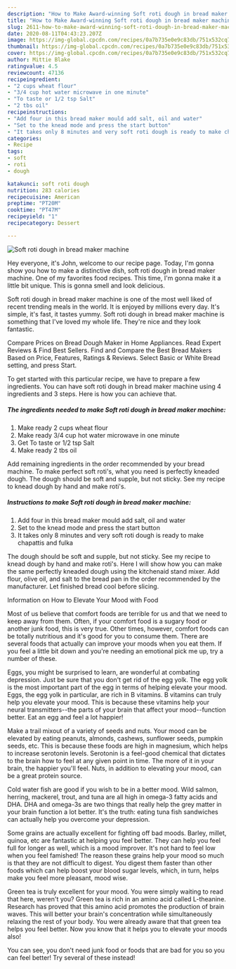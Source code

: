 ```yaml
---
description: "How to Make Award-winning Soft roti dough in bread maker machine"
title: "How to Make Award-winning Soft roti dough in bread maker machine"
slug: 2611-how-to-make-award-winning-soft-roti-dough-in-bread-maker-machine
date: 2020-08-11T04:43:23.207Z
image: https://img-global.cpcdn.com/recipes/0a7b735e0e9c83db/751x532cq70/soft-roti-dough-in-bread-maker-machine-recipe-main-photo.jpg
thumbnail: https://img-global.cpcdn.com/recipes/0a7b735e0e9c83db/751x532cq70/soft-roti-dough-in-bread-maker-machine-recipe-main-photo.jpg
cover: https://img-global.cpcdn.com/recipes/0a7b735e0e9c83db/751x532cq70/soft-roti-dough-in-bread-maker-machine-recipe-main-photo.jpg
author: Mittie Blake
ratingvalue: 4.5
reviewcount: 47136
recipeingredient:
- "2 cups wheat flour"
- "3/4 cup hot water microwave in one minute"
- "To taste or 1/2 tsp Salt"
- "2 tbs oil"
recipeinstructions:
- "Add four in this bread maker mould add salt, oil and water"
- "Set to the knead mode and press the start button"
- "It takes only 8 minutes and very soft roti dough is ready to make chapattis and fulka"
categories:
- Recipe
tags:
- soft
- roti
- dough

katakunci: soft roti dough 
nutrition: 283 calories
recipecuisine: American
preptime: "PT20M"
cooktime: "PT47M"
recipeyield: "1"
recipecategory: Dessert

---
```



![Soft roti dough in bread maker machine](https://img-global.cpcdn.com/recipes/0a7b735e0e9c83db/751x532cq70/soft-roti-dough-in-bread-maker-machine-recipe-main-photo.jpg)

Hey everyone, it's John, welcome to our recipe page. Today, I'm gonna show you how to make a distinctive dish, soft roti dough in bread maker machine. One of my favorites food recipes. This time, I'm gonna make it a little bit unique. This is gonna smell and look delicious.

Soft roti dough in bread maker machine is one of the most well liked of recent trending meals in the world. It is enjoyed by millions every day. It's simple, it's fast, it tastes yummy. Soft roti dough in bread maker machine is something that I've loved my whole life. They're nice and they look fantastic.

Compare Prices on Bread Dough Maker in Home Appliances. Read Expert Reviews &amp; Find Best Sellers. Find and Compare the Best Bread Makers Based on Price, Features, Ratings &amp; Reviews. Select Basic or White Bread setting, and press Start.


To get started with this particular recipe, we have to prepare a few ingredients. You can have soft roti dough in bread maker machine using 4 ingredients and 3 steps. Here is how you can achieve that.

<!--inarticleads1-->

##### The ingredients needed to make Soft roti dough in bread maker machine:

1. Make ready 2 cups wheat flour
1. Make ready 3/4 cup hot water microwave in one minute
1. Get To taste or 1/2 tsp Salt
1. Make ready 2 tbs oil


Add remaining ingredients in the order recommended by your bread machine. To make perfect soft roti&#39;s, what you need is perfectly kneaded dough. The dough should be soft and supple, but not sticky. See my recipe to knead dough by hand and make roti&#39;s. 

<!--inarticleads2-->

##### Instructions to make Soft roti dough in bread maker machine:

1. Add four in this bread maker mould add salt, oil and water
1. Set to the knead mode and press the start button
1. It takes only 8 minutes and very soft roti dough is ready to make chapattis and fulka


The dough should be soft and supple, but not sticky. See my recipe to knead dough by hand and make roti&#39;s. Here I will show how you can make the same perfectly kneaded dough using the kitchenaid stand mixer. Add flour, olive oil, and salt to the bread pan in the order recommended by the manufacturer. Let finished bread cool before slicing. 

Information on How to Elevate Your Mood with Food


Most of us believe that comfort foods are terrible for us and that we need to keep away from them. Often, if your comfort food is a sugary food or another junk food, this is very true. Other times, however, comfort foods can be totally nutritious and it's good for you to consume them. There are several foods that actually can improve your moods when you eat them. If you feel a little bit down and you're needing an emotional pick me up, try a number of these.

Eggs, you might be surprised to learn, are wonderful at combating depression. Just be sure that you don't get rid of the egg yolk. The egg yolk is the most important part of the egg in terms of helping elevate your mood. Eggs, the egg yolk in particular, are rich in B vitamins. B vitamins can truly help you elevate your mood. This is because these vitamins help your neural transmitters--the parts of your brain that affect your mood--function better. Eat an egg and feel a lot happier!

Make a trail mixout of a variety of seeds and nuts. Your mood can be elevated by eating peanuts, almonds, cashews, sunflower seeds, pumpkin seeds, etc. This is because these foods are high in magnesium, which helps to increase serotonin levels. Serotonin is a feel-good chemical that dictates to the brain how to feel at any given point in time. The more of it in your brain, the happier you'll feel. Nuts, in addition to elevating your mood, can be a great protein source.

Cold water fish are good if you wish to be in a better mood. Wild salmon, herring, mackerel, trout, and tuna are all high in omega-3 fatty acids and DHA. DHA and omega-3s are two things that really help the grey matter in your brain function a lot better. It's the truth: eating tuna fish sandwiches can actually help you overcome your depression. 

Some grains are actually excellent for fighting off bad moods. Barley, millet, quinoa, etc are fantastic at helping you feel better. They can help you feel full for longer as well, which is a mood improver. It's not hard to feel low when you feel famished! The reason these grains help your mood so much is that they are not difficult to digest. You digest them faster than other foods which can help boost your blood sugar levels, which, in turn, helps make you feel more pleasant, mood wise.

Green tea is truly excellent for your mood. You were simply waiting to read that here, weren't you? Green tea is rich in an amino acid called L-theanine. Research has proved that this amino acid promotes the production of brain waves. This will better your brain's concentration while simultaneously relaxing the rest of your body. You were already aware that that green tea helps you feel better. Now you know that it helps you to elevate your moods also!

You can see, you don't need junk food or foods that are bad for you so you can feel better! Try several of these instead!

